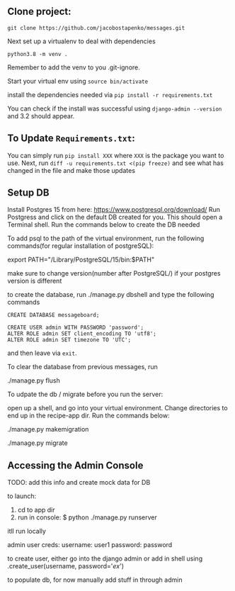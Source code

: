 
## Clone project:

```git clone https://github.com/jacobostapenko/messages.git```

Next set up a virtualenv to deal with dependencies

```python3.8 -m venv .```

Remember to add the venv to you .git-ignore. 

Start your virtual env using
```source bin/activate```

install the dependencies needed via `pip install -r requirements.txt`

You can check if the install was successful using `django-admin --version` and 3.2 should appear.

## To Update `Requirements.txt`:
You can simply run `pip install XXX` where `XXX` is the package you want to use. Next, run
 `diff -u requirements.txt <(pip freeze)` and see what has changed in the file and make those updates

## Setup DB

Install Postgres 15 from here: https://www.postgresql.org/download/
Run Postgress and click on the default DB created for you. This should open a Terminal shell. Run the commands below to
create the DB needed

To add psql to the path of the virtual environment, run the following commands(for regular installation of postgreSQL):

export PATH="/Library/PostgreSQL/15/bin:$PATH"

make sure to change version(number after PostgreSQL/) if your postgres version is different

to create the database, run ./manage.py dbshell and type the following commands

```CREATE DATABASE messageboard;```

```
CREATE USER admin WITH PASSWORD 'password';
ALTER ROLE admin SET client_encoding TO 'utf8';
ALTER ROLE admin SET timezone TO 'UTC';
```
and then leave via `exit`.

To clear the database from previous messages, run 

./manage.py flush



To udpate the db / migrate before you run the server:

open up a shell, and go into your virtual environment. Change directories to end up in the recipe-app dir. Run the commands below:

./manage.py makemigration

./manage.py migrate


## Accessing the Admin Console
TODO: add this info and create mock data for DB


to launch:
1. cd to app dir
2. run in console: $ python ./manage.py runserver

itll run locally

admin user creds:
username: user1 password: password

to create user, either go into the django admin or add in shell using .create_user(username, password='_ex_')


to populate db, for now manually add stuff in through admin 


